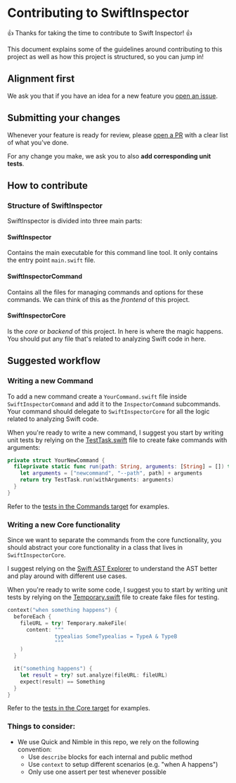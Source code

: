 # Contributing to SwiftInspector

:+1: Thanks for taking the time to contribute to Swift Inspector! :+1:

This document explains some of the guidelines around contributing to this project as well as how this project is structured, so you can jump in!

## Alignment first

We ask you that if you have an idea for a new feature you [open an issue](../../issues/new).

## Submitting your changes

Whenever your feature is ready for review, please [open a PR](../../pull/new/master) with a clear list of what you've done.

For any change you make, we ask you to also **add corresponding unit tests**.

## How to contribute

### Structure of SwiftInspector

SwiftInspector is divided into three main parts:

#### SwiftInspector

Contains the main executable for this command line tool. It only contains the entry point `main.swift` file.

#### SwiftInspectorCommand

Contains all the files for managing commands and options for these commands. We can think of this as the *frontend* of this project.

#### SwiftInspectorCore

Is the *core* or *backend* of this project. In here is where the magic happens. You should put any file that's related to analyzing Swift code in here.

## Suggested workflow

### Writing a new Command

To add a new command create a `YourCommand.swift` file inside `SwiftInspectorCommand`  and add it to the `InspectorCommand` subcommands. Your command should delegate to `SwiftInspectorCore` for all the logic related to analyzing Swift code.

When you're ready to write a new command, I suggest you start by writing unit tests by relying on the [TestTask.swift](https://github.com/fdiaz/SwiftInspector/blob/aba9c842c01905cdb672aff3153fcbec7807a412/Sources/SwiftInspectorCommands/Tests/TestTask.swift) file to create fake commands with arguments:

```swift
private struct YourNewCommand {
  fileprivate static func run(path: String, arguments: [String] = []) throws -> TaskStatus {
    let arguments = ["newcommand", "--path", path] + arguments
    return try TestTask.run(withArguments: arguments)
  }
}
```

Refer to the [tests in the Commands target](https://github.com/fdiaz/SwiftInspector/tree/aba9c842c01905cdb672aff3153fcbec7807a412/Sources/SwiftInspectorCommands/Tests) for examples.

### Writing a new Core functionality

Since we want to separate the commands from the core functionality, you should abstract your core functionality in a class that lives in `SwiftInspectorCore`.

I suggest relying on the [Swift AST Explorer](https://swift-ast-explorer.com/) to understand the AST better and play around with different use cases.

When you're ready to write some code, I suggest you to start by writing unit tests by relying on the [Temporary.swift](https://github.com/fdiaz/SwiftInspector/blob/aba9c842c01905cdb672aff3153fcbec7807a412/Sources/SwiftInspectorCore/Temporary.swift) file to create fake files for testing. 

```swift
context("when something happens") {
  beforeEach {
    fileURL = try! Temporary.makeFile(
      content: """
               typealias SomeTypealias = TypeA & TypeB
               """
    )
  }

  it("something happens") {
    let result = try? sut.analyze(fileURL: fileURL)
    expect(result) == Something
  }
}
```

Refer to the [tests in the Core target](https://github.com/fdiaz/SwiftInspector/tree/aba9c842c01905cdb672aff3153fcbec7807a412/Sources/SwiftInspectorCore/Tests) for examples.

### Things to consider:
- We use Quick and Nimble in this repo, we rely on the following convention:
  - Use `describe` blocks for each internal and public method
  - Use `context` to setup different scenarios (e.g. "when A happens")
  - Only use one assert per test whenever possible
